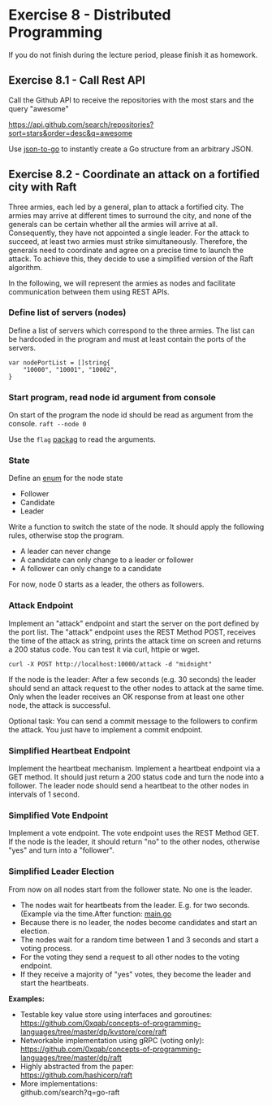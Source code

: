 # Exercise 8 - Distributed Programming

If you do not finish during the lecture period, please finish it as homework.

## Exercise 8.1 - Call Rest API

Call the Github API to receive the repositories with the most stars and the query "awesome"

https://api.github.com/search/repositories?sort=stars&order=desc&q=awesome

Use [json-to-go](https://mholt.github.io/json-to-go/) to instantly create a Go structure from an arbitrary JSON.

## Exercise 8.2 - Coordinate an attack on a fortified city with Raft

Three armies, each led by a general, plan to attack a fortified city. The armies may arrive at different times to surround the city, and none of the generals can be certain whether all the armies will arrive at all. Consequently, they have not appointed a single leader.
For the attack to succeed, at least two armies must strike simultaneously. Therefore, the generals need to coordinate and agree on a precise time to launch the attack.
To achieve this, they decide to use a simplified version of the Raft algorithm.

In the following, we will represent the armies as nodes and facilitate communication between them using REST APIs.

### Define list of servers (nodes)

Define a list of servers which correspond to the three armies.
The list can be hardcoded in the program and must at least
contain the ports of the servers.

```
var nodePortList = []string{
	"10000", "10001", "10002",
}
```

### Start program, read node id argument from console

On start of the program the node id should be read as argument from the console.
```raft --node 0```

Use the `flag` [packag](https://pkg.go.dev/flag) to read the arguments.

### State

Define an [enum](https://gobyexample.com/enums) for the node state

* Follower
* Candidate
* Leader

Write a function to switch the state of the node.
It should apply the following rules, otherwise stop the program.

* A leader can never change
* A candidate can only change to a leader or follower
* A follower can only change to a candidate

For now, node 0 starts as a leader, the others as followers.

### Attack Endpoint

Implement an "attack" endpoint and start the server on the port defined by the port list.
The "attack" endpoint uses the REST Method POST, receives the time of the attack as string, prints the attack time on screen and returns a 200 status code.
You can test it via curl, httpie or wget.

```
curl -X POST http://localhost:10000/attack -d "midnight"
```

If the node is the leader: After a few seconds (e.g. 30 seconds) the leader should send an attack request to the other nodes to attack at the same time.
Only when the leader receives an OK response from at least one other node, the attack is successful.

Optional task: You can send a commit message to the followers to confirm the attack. You just have to implement a commit endpoint.

### Simplified Heartbeat Endpoint

Implement the heartbeat mechanism. Implement a heartbeat endpoint via a GET method. It should just return a 200 status code and turn the node into a follower.
The leader node should send a heartbeat to the other nodes in intervals of 1 second.

### Simplified Vote Endpoint

Implement a vote endpoint. 
The vote endpoint uses the REST Method GET.
If the node is the leader, it should return "no" to the other nodes, otherwise "yes" and turn into a "follower".

### Simplified Leader Election

From now on all nodes start from the follower state. No one is the leader.

- The nodes wait for heartbeats from the leader. E.g. for two seconds.(Example via the time.After function: [main.go](../../src/concurrent/channels/timeout/main.go)
- Because there is no leader, the nodes become candidates and start an election. 
- The nodes wait for a random time between 1 and 3 seconds and start a voting process.
- For the voting they send a request to all other nodes to the voting endpoint.
- If they receive a majority of "yes" votes, they become the leader and start the heartbeats.

**Examples:**

* Testable key value store using interfaces and goroutines:  
  https://github.com/0xqab/concepts-of-programming-languages/tree/master/dp/kvstore/core/raft
* Networkable implementation using gRPC (voting only):  
  https://github.com/0xqab/concepts-of-programming-languages/tree/master/dp/raft
* Highly abstracted from the paper:  
  https://github.com/hashicorp/raft
* More implementations:  
  github.com/search?q=go-raft